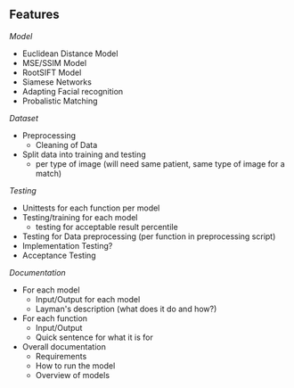 **Features**
---

*Model*
- Euclidean Distance Model
- MSE/SSIM Model
- RootSIFT Model
- Siamese Networks
- Adapting Facial recognition
- Probalistic Matching

*Dataset*
- Preprocessing
    - Cleaning of Data
- Split data into training and testing
    - per type of image (will need same patient, same type of image for a match)

*Testing*
- Unittests for each function per model
- Testing/training for each model
    - testing for acceptable result percentile
- Testing for Data preprocessing (per function in preprocessing script)
- Implementation Testing?
- Acceptance Testing

*Documentation*
- For each model
   - Input/Output for each model
   - Layman's description (what does it do and how?)
- For each function
   - Input/Output
   - Quick sentence for what it is for
- Overall documentation
   - Requirements
   - How to run the model
   - Overview of models
